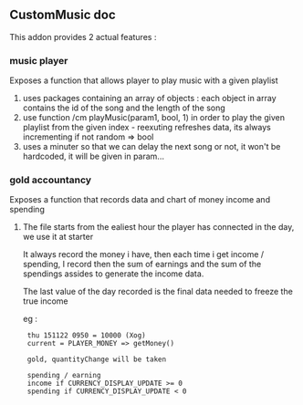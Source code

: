 ## CustomMusic doc

This addon provides 2 actual features :

### music player
Exposes a function that allows player to play music with a given playlist

1) uses packages containing an array of objects : each object in array contains the id of the song and the length of the song
2) use function /cm playMusic(param1, bool, 1) in order to play the given playlist from the given index - reexuting refreshes data, its always incrementing if not random => bool
3) uses a minuter so that we can delay the next song or not, it won't be hardcoded, it will be given in param...

### gold accountancy
Exposes a function that records data and chart of money income and spending

1) The file starts from the ealiest hour the player has connected in the day, we use it at starter
    
    It always record the money i have, then each time i get income / spending, 
    I record then the sum of earnings and the sum of the spendings assides to generate the income data.

    The last value of the day recorded is the final data needed to freeze the true income

    eg : 

        thu 151122 0950 = 10000 (Xog)
        current = PLAYER_MONEY => getMoney()

        gold, quantityChange will be taken
        
        spending / earning
        income if CURRENCY_DISPLAY_UPDATE >= 0
        spending if CURRENCY_DISPLAY_UPDATE < 0
